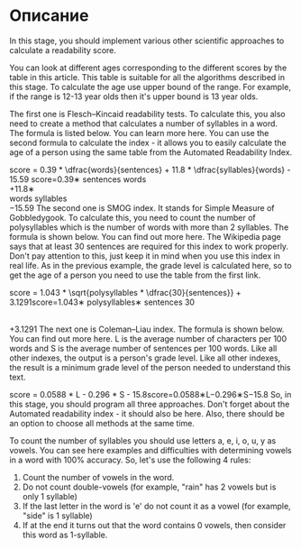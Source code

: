 # Описание

In this stage, you should implement various other scientific approaches to calculate a readability score.

You can look at different ages corresponding to the different scores by the table in this article. This table is suitable for all the algorithms described in this stage. To calculate the age use upper bound of the range. For example, if the range is 12-13 year olds then it's upper bound is 13 year olds.

The first one is Flesch–Kincaid readability tests. To calculate this, you also need to create a method that calculates a number of syllables in a word. The formula is listed below. You can learn more here. You can use the second formula to calculate the index - it allows you to easily calculate the age of a person using the same table from the Automated Readability Index.

score = 0.39 * \dfrac{words}{sentences} + 11.8 * \dfrac{syllables}{words} - 15.59 score=0.39∗ 
sentences
words
​	
  +11.8∗  
words
syllables
​	
 −15.59 
The second one is SMOG index. It stands for Simple Measure of Gobbledygook. To calculate this, you need to count the number of polysyllables which is the number of words with more than 2 syllables. The formula is shown below. You can find out more here. The Wikipedia page says that at least 30 sentences are required for this index to work properly. Don't pay attention to this, just keep it in mind when you use this index in real life. As in the previous example, the grade level is calculated here, so to get the age of a person you need to use the table from the first link.

score = 1.043 * \sqrt{polysyllables * \dfrac{30}{sentences}} + 3.1291score=1.043∗ 
polysyllables∗ 
sentences
30
​	
 
​	
 +3.1291
The next one is Coleman–Liau index. The formula is shown below. You can find out more here. L is the average number of characters per 100 words and S is the average number of sentences per 100 words. Like all other indexes, the output is a person's grade level. Like all other indexes, the result is a minimum grade level of the person needed to understand this text.

score = 0.0588 * L - 0.296 * S - 15.8score=0.0588∗L−0.296∗S−15.8
So, in this stage, you should program all three approaches. Don't forget about the Automated readability index - it should also be here. Also, there should be an option to choose all methods at the same time.

To count the number of syllables you should use letters a, e, i, o, u, y as vowels. You can see here examples and difficulties with determining vowels in a word with 100% accuracy. So, let's use the following 4 rules:

1. Count the number of vowels in the word.
2. Do not count double-vowels (for example, "rain" has 2 vowels but is only 1 syllable)
3. If the last letter in the word is 'e' do not count it as a vowel (for example, "side" is 1 syllable) 
4. If at the end it turns out that the word contains 0 vowels, then consider this word as 1-syllable.
